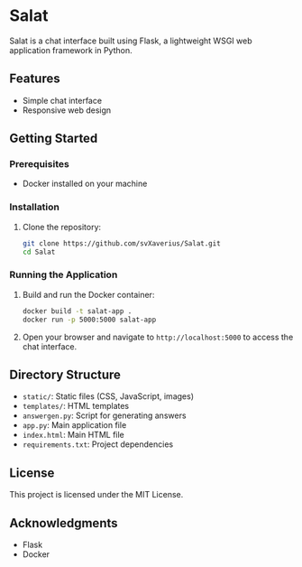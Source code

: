 
# Salat

Salat is a chat interface built using Flask, a lightweight WSGI web application framework in Python.

## Features

- Simple chat interface
- Responsive web design

## Getting Started

### Prerequisites

- Docker installed on your machine

### Installation

1. Clone the repository:

   ```sh
   git clone https://github.com/svXaverius/Salat.git
   cd Salat
   ```

### Running the Application

1. Build and run the Docker container:

   ```sh
   docker build -t salat-app .
   docker run -p 5000:5000 salat-app
   ```

2. Open your browser and navigate to `http://localhost:5000` to access the chat interface.

## Directory Structure

- `static/`: Static files (CSS, JavaScript, images)
- `templates/`: HTML templates
- `answergen.py`: Script for generating answers
- `app.py`: Main application file
- `index.html`: Main HTML file
- `requirements.txt`: Project dependencies

## License

This project is licensed under the MIT License.

## Acknowledgments

- Flask
- Docker
